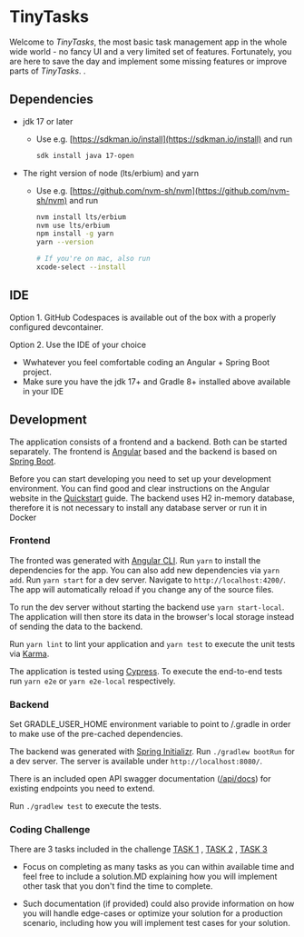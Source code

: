 # TinyTasks

Welcome to _TinyTasks_, the most basic task management app in the whole wide world - no fancy UI and a
very limited set of features. Fortunately, you are here to save the day and implement some missing features or improve parts of _TinyTasks_.
.

## Dependencies
- jdk 17 or later
  - Use e.g. [https://sdkman.io/install](https://sdkman.io/install) and run

    ```bash
    sdk install java 17-open
    ```

- The right version of node (lts/erbium) and yarn
  - Use e.g. [https://github.com/nvm-sh/nvm](https://github.com/nvm-sh/nvm) and run

    ```bash
    nvm install lts/erbium
    nvm use lts/erbium
    npm install -g yarn
    yarn --version
    
    # If you're on mac, also run
    xcode-select --install
    ```

 ## IDE

Option 1. GitHub Codespaces is available out of the box with a properly configured devcontainer.

Option 2. Use the IDE of your choice
  - Wwhatever you feel comfortable coding an Angular + Spring Boot project.
  - Make sure you have the jdk 17+ and Gradle 8+ installed above available in your IDE

## Development

The application consists of a frontend and a backend. Both can be started separately. The frontend is
[Angular](https://angular.io/) based and the backend is based on [Spring Boot](https://spring.io/projects/spring-boot).

Before you can start developing you need to set up your development environment. You can find good and clear
instructions on the Angular website in the [Quickstart](https://angular.io/guide/quickstart) guide.
The backend uses H2 in-memory database, therefore it is not necessary to install any database server or run it in Docker

### Frontend

The fronted was generated with [Angular CLI](https://github.com/angular/angular-cli). Run `yarn` to install the
dependencies for the app. You can also add new dependencies via `yarn add`. Run `yarn start` for a dev server.
Navigate to `http://localhost:4200/`. The app will automatically reload if you change any of the source files.

To run the dev server without starting the backend use `yarn start-local`. The application will then store its
data in the browser's local storage instead of sending the data to the backend.

Run `yarn lint` to lint your application and `yarn test` to execute the unit tests via [Karma](https://karma-runner.github.io).

The application is tested using [Cypress](https://www.cypress.io). To execute the end-to-end tests run `yarn e2e`
or `yarn e2e-local` respectively.

### Backend

Set GRADLE_USER_HOME environment variable to point to <tinytask repository root>/.gradle in order to make use of the pre-cached dependencies.

The backend was generated with [Spring Initializr](https://start.spring.io/).
Run `./gradlew bootRun` for a dev server. The server is available under `http://localhost:8080/`.

There is an included open API swagger documentation ([/api/docs](http://localhost:8080/docs)) for existing endpoints you need to extend.

Run `./gradlew test` to execute the tests.

### Coding Challenge
There are 3 tasks included in the challenge
[TASK 1](TASK%201.md) , [TASK 2](TASK%202.md) , [TASK 3](TASK%203.md) 

- Focus on completing as many tasks as you can within available time and feel free to include a solution.MD explaining how you will implement other task that you don't find the time to complete.


- Such documentation (if provided) could also provide information on how you will handle edge-cases or optimize your solution for a production scenario, including how you will implement test cases for your solution.


